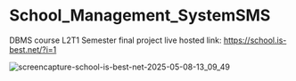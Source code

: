 # School_Management_SystemSMS
DBMS course L2T1 Semester final project
live hosted link: https://school.is-best.net/?i=1

![screencapture-school-is-best-net-2025-05-08-13_09_49](https://github.com/user-attachments/assets/ad5dda54-e151-4737-a3a0-3be9e03888bd)

